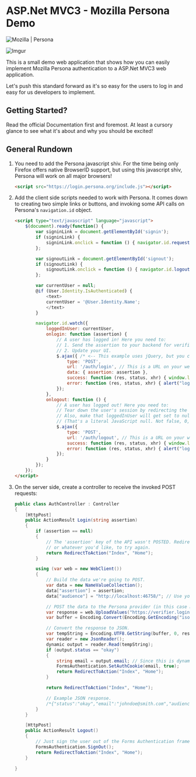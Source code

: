 ASP.Net MVC3 - Mozilla Persona Demo
=================================================================================================

![Mozilla | Persona](http://www.mozilla.org/media/img/persona/title.png "Mozilla Persona")


![Imgur](http://i.imgur.com/sWvQh.jpg "ASP.Net MVC")

This is a small demo web application that shows how you can easily implement 
Mozilla Persona authentication to a ASP.Net MVC3 web application.

Let's push this standard forward as it's so easy for the users to log in and easy for us
developers to implement.


Getting Started?
------------------

Read the official Documentation first and foremost. At least a cursory glance to see what it's
about and why you should be excited!


General Rundown
------------------

1. You need to add the Persona javascript shiv. For the time being only Firefox offers native BrowserID support, but using this javascript shiv, Persona will work on all major browsers!

    ```html
    <script src="https://login.persona.org/include.js"></script>
    ```


2. Add the client side scripts needed to work with Persona. It comes down to creating two simple links or buttons, and invoking some API calls on Persona's `navigation.id` object.

    ```html
    <script type="text/javascript" language="javascript">
        $(document).ready(function() {
            var signinLink = document.getElementById('signin');
            if (signinLink) {
                signinLink.onclick = function () { navigator.id.request(); };
            };

            var signoutLink = document.getElementById('signout');
            if (signoutLink) {
                signoutLink.onclick = function () { navigator.id.logout(); };
            };

            var currentUser = null;
            @if (User.Identity.IsAuthenticated) {
                <text>
                currentUser = '@User.Identity.Name';
                </text>
            }

            navigator.id.watch({
                loggedInUser: currentUser,
                onlogin: function (assertion) {
                    // A user has logged in! Here you need to:
                    // 1. Send the assertion to your backend for verification and to create a session.
                    // 2. Update your UI.
                    $.ajax({ /* <-- This example uses jQuery, but you can use whatever you'd like */
                        type: 'POST',
                        url: '/auth/login', // This is a URL on your website.
                        data: { assertion: assertion },
                        success: function (res, status, xhr) { window.location.reload(); },
                        error: function (res, status, xhr) { alert("login failure" + res); }
                    });
                },
                onlogout: function () {
                    // A user has logged out! Here you need to:
                    // Tear down the user's session by redirecting the user or making a call to your backend.
                    // Also, make that loggedInUser will get set to null on the next page load.
                    // (That's a literal JavaScript null. Not false, 0, or undefined. null.)
                    $.ajax({
                        type: 'POST',
                        url: '/auth/logout', // This is a URL on your website.
                        success: function (res, status, xhr) { window.location.reload(); },
                        error: function (res, status, xhr) { alert("logout failure" + res); }
                    });
                }
            });
        });
    </script>
    ```


3. On the server side, create a controller to receive the invoked POST requests:

    ```csharp
    public class AuthController : Controller
    {
        [HttpPost]
        public ActionResult Login(string assertion)
        {
            if (assertion == null)
            {
                // The 'assertion' key of the API wasn't POSTED. Redirect, 
                // or whatever you'd like, to try again.
                return RedirectToAction("Index", "Home");
            }

            using (var web = new WebClient())
            {
                // Build the data we're going to POST.
                var data = new NameValueCollection();
                data["assertion"] = assertion;
                data["audience"] = "http://localhost:46758/"; // Use your website's URL here.

                // POST the data to the Persona provider (in this case Mozilla)
                var response = web.UploadValues("https://verifier.login.persona.org/verify", "POST", data);
                var buffer = Encoding.Convert(Encoding.GetEncoding("iso-8859-1"), Encoding.UTF8, response);

                // Convert the response to JSON.
                var tempString = Encoding.UTF8.GetString(buffer, 0, response.Length);
                var reader = new JsonReader();
                dynamic output = reader.Read(tempString);
                if (output.status == "okay")
                {
                    string email = output.email; // Since this is dynamic, convert it to string.
                    FormsAuthentication.SetAuthCookie(email, true);
                    return RedirectToAction("Index", "Home");    
                }

                return RedirectToAction("Index", "Home");

                // Example JSON response.
                /*{"status":"okay","email":"johndoe@smith.com","audience":"http://localhost:46758/","expires":1349141963794,"issuer":"login.persona.org"}*/
            }
        }

        [HttpPost]
        public ActionResult Logout()
        {
            // Just sign the user out of the Forms Authentication framework.
            FormsAuthentication.SignOut();
            return RedirectToAction("Index", "Home");
        }

    }
    ```

